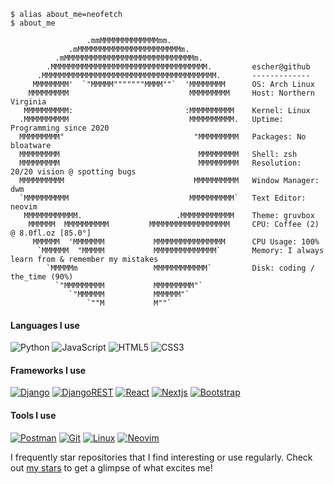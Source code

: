 <span style="font-size:14px">

```
$ alias about_me=neofetch
$ about_me

                 .mmMMMMMMMMMMMMMmm.                   
             .mMMMMMMMMMMMMMMMMMMMMMMMm.               
          .mMMMMMMMMMMMMMMMMMMMMMMMMMMMMMm.
        .MMMMMMMMMMMMMMMMMMMMMMMMMMMMMMMMMMM.         escher@github
      .MMMMMMMMMMMMMMMMMMMMMMMMMMMMMMMMMMMMMMM.       -------------
     MMMMMMMM'  `"MMMMM"""""""MMMM""`  'MMMMMMMM      OS: Arch Linux
    MMMMMMMMM                           MMMMMMMMM     Host: Northern Virginia
   MMMMMMMMMM:                         :MMMMMMMMMM    Kernel: Linux
  .MMMMMMMMMM                           MMMMMMMMMM.   Uptime: Programming since 2020
  MMMMMMMMM"                             "MMMMMMMMM   Packages: No bloatware
  MMMMMMMMM                               MMMMMMMMM   Shell: zsh
  MMMMMMMMM                               MMMMMMMMM   Resolution: 20/20 vision @ spotting bugs
  MMMMMMMMMM                             MMMMMMMMMM   Window Manager: dwm
  `MMMMMMMMMM                           MMMMMMMMMM`   Text Editor: neovim
   MMMMMMMMMMMM.                     .MMMMMMMMMMMM    Theme: gruvbox
    MMMMMM  MMMMMMMMMM         MMMMMMMMMMMMMMMMMM     CPU: Coffee (2) @ 8.0fl.oz [85.0°]
     MMMMMM  'MMMMMMM           MMMMMMMMMMMMMMMM      CPU Usage: 100%
      `MMMMMM  "MMMMM           MMMMMMMMMMMMMM`       Memory: I always learn from & remember my mistakes
        `MMMMMm                 MMMMMMMMMMMM`         Disk: coding / the_time (90%)
          `"MMMMMMMMM           MMMMMMMMM"`
             `"MMMMMM           MMMMMM"`           
                 `""M           M""`
```

#### Languages I use
![Python]
![JavaScript]
![HTML5]
![CSS3]

#### Frameworks I use
[![Django][Django]][Django-url]
[![DjangoREST][DjangoREST]][DjangoREST-url]
[![React][React]][React-url]
[![Nextjs][Nextjs]][Nextjs-url]
[![Bootstrap][Bootstrap]][Bootstrap-url]

#### Tools I use
[![Postman][Postman]][Postman-url]
[![Git][Git]][Git-url]
[![Linux][Linux]][Linux-url]
[![Neovim][Neovim]][Neovim-url]

I frequently star repositories that I find interesting or use regularly. Check out [my stars](https://github.com/EscherMoore?tab=stars) to get a glimpse of what excites me!

[Python]: https://img.shields.io/badge/python-3670A0?style=for-the-badge&logo=python&logoColor=ffdd54
[JavaScript]: https://img.shields.io/badge/javascript-%23323330.svg?style=for-the-badge&logo=javascript&logoColor=%23F7DF1E
[HTML5]: https://img.shields.io/badge/html5-%23E34F26.svg?style=for-the-badge&logo=html5&logoColor=white
[CSS3]: https://img.shields.io/badge/css3-%231572B6.svg?style=for-the-badge&logo=css3&logoColor=white
[Shell Script]: https://img.shields.io/badge/shell_script-%23121011.svg?style=for-the-badge&logo=gnu-bash&logoColor=white

[Django]: https://img.shields.io/badge/django-%23092E20.svg?style=for-the-badge&logo=django&logoColor=white
[Django-url]: https://www.djangoproject.com/
[DjangoREST]: https://img.shields.io/badge/DJANGO-REST-ff1709?style=for-the-badge&logo=django&logoColor=white&color=ff1709&labelColor=gray
[DjangoREST-url]: https://www.django-rest-framework.org/
[React]: https://img.shields.io/badge/react-%2320232a.svg?style=for-the-badge&logo=react&logoColor=%2361DAFB
[React-url]: https://reactjs.org/
[Nextjs]: https://img.shields.io/badge/next.js-000000?style=for-the-badge&logo=nextdotjs&logoColor=white
[Nextjs-url]: https://nextjs.org/
[Bootstrap]: https://img.shields.io/badge/bootstrap-%23563D7C.svg?style=for-the-badge&logo=bootstrap&logoColor=white
[Bootstrap-url]: https://getbootstrap.com

[Postman]: https://img.shields.io/badge/Postman-FF6C37?style=for-the-badge&logo=postman&logoColor=white
[Postman-url]: https://www.postman.com/
[Git]: https://img.shields.io/badge/git-%23F05033.svg?style=for-the-badge&logo=git&logoColor=white
[Git-url]: https://git-scm.com/
[Linux]: https://img.shields.io/badge/Linux-FCC624?style=for-the-badge&logo=linux&logoColor=black
[Linux-url]: https://github.com/torvalds/linux
[Neovim]: https://img.shields.io/badge/NeoVim-%2357A143.svg?&style=for-the-badge&logo=neovim&logoColor=white
[Neovim-url]: https://neovim.io/
